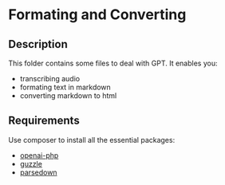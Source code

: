 # Formating and Converting

## Description

This folder contains some files to deal with GPT. It enables you:

- transcribing audio
- formating text in markdown
- converting markdown to html

## Requirements

Use composer to install all the essential packages:

- [openai-php](https://github.com/openai-php/client)
- [guzzle](https://github.com/guzzle/guzzle)
- [parsedown](https://github.com/erusev/parsedown)
